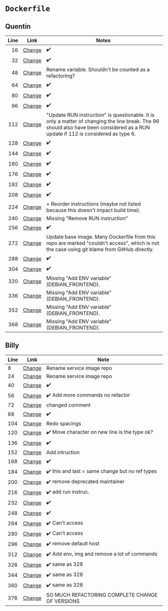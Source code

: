 # `Dockerfile`

## Quentin

| Line | Link                                                                                                                                                                                           | Notes                                                                                                                                                                             |
| ---: | ---------------------------------------------------------------------------------------------------------------------------------------------------------------------------------------------- | --------------------------------------------------------------------------------------------------------------------------------------------------------------------------------- |
|   16 | [Change](https://github.com/amazeeio/lagoon/commit/2a08bb4361b86099224dda25b4110e818dfde934#diff-4ccc9128814a5c260f2b57a07deb1bb660a455f002d21bc1c0becd57614b1e9a)                             | ✔️                                                                                                                                                                                 |
|   32 | [Change](https://github.com/amazeeio/lagoon/commit/fd6b0db52f09dc5a67231c579f745b8df2eb716a#diff-34fe043efff3c2c5c6a595d2327d94f13a2836a055dba6f05b3bbef241463aca)                             | ✔️                                                                                                                                                                                 |
|   48 | [Change](https://github.com/amazeeio/lagoon/commit/c88079e08ddb41a7c9ccb9e42f858f1a77b4c19a#diff-0b9d2e4ea5ef8f3182d7da6bb8de4d2ad4cbd380dd34e1f6ac21ae981efbc839)                             | Rename variable. Shouldn't be counted as a refactoring?                                                                                                                           |
|   64 | [Change](https://github.com/Asqatasun/Contrast-Finder/commit/83c6b8a1e58a0eadc9d40a0925d28a825cebbd55#diff-a658eac0867b267fce57c773a7f4bb6f15bdf46b58fd2584394eb0d749fa3435)                   | ✔️                                                                                                                                                                                 |
|   80 | [Change](https://github.com/bookbrainz/bookbrainz-site/commit/6846f494d0237bee33dc2b7364841dc324dcff13#diff-dd2c0eb6ea5cfc6c4bd4eac30934e2d5746747af48fef6da689e85b752f39557)                  | ✔️                                                                                                                                                                                 |
|   96 | [Change](https://github.com/CrunchyData/crunchy-containers/commit/5df3ae0bbfbbd492ab89f5c9aec7fdaf0fd4cae2#diff-9645e04ba7e7e1f1b061327cd11f96fee14a3d7996b46387d39af3a3f0566a01)              | ✔️                                                                                                                                                                                 |
|  112 | [Change](https://github.com/CrunchyData/crunchy-containers/commit/5df3ae0bbfbbd492ab89f5c9aec7fdaf0fd4cae2#diff-5cde8ab7950dfb2744161fbd8b6c0412fc164af426a61e413ef924437e8ef976)              | "Update RUN instruction" is questionable. It is only a matter of changing the line break. The 96 should also have been considered as a RUN update if 112 is considered as type 6. |
|  128 | [Change](https://github.com/CrunchyData/postgres-operator/commit/6a305135c52f518f2a758a2779fee1e87d2d65bd#diff-5e17025efff2855a1a0afef69b8e90eaa625ceb732f2a7956da97ea25abb2e81)               | ✔️                                                                                                                                                                                 |
|  144 | [Change](https://github.com/CrunchyData/postgres-operator/commit/6a305135c52f518f2a758a2779fee1e87d2d65bd#diff-0fb2cdb11306d52d37ff49507606628abc54580faab7dd154a3129890fb0c005)               | ✔️                                                                                                                                                                                 |
|  160 | [Change](https://github.com/InnovateUKGitHub/innovation-funding-service/commit/f7b5921af78a4829a7776441ef2a1c7482b4759d#diff-1851680febcd6d94fbe740877000e4c80c8337560395c86cf9502f8c996d77aa) | ✔️                                                                                                                                                                                 |
|  176 | [Change](https://github.com/instructure/straitjacket/commit/adb52a7a71847339b25bfba2556f807dbb0c1094#diff-6ec1f7f56ada0e02232d3f4874347d577b8450350be31c29cd51904c40f0c460)                    | ✔️                                                                                                                                                                                 |
|  192 | [Change](https://github.com/ITISFoundation/oSPARC_Test/commit/f121502f9c10d15b0a8460e2a05c82b70242d71e#diff-1cf111f6cf7ebebf116118751bf1286748655b0ebcebc09b6698745b235838d5)                  | ✔️                                                                                                                                                                                 |
|  208 | [Change](https://github.com/mars-lan/WhereHows/commit/4f221f9a126f6f176f02f85f45da9b5a6b43e1f7#diff-8b34fd17819da2c2135c3ee3ce269e236e1509a2e7616efb65c9544fcebf0bfe)                          | ✔️                                                                                                                                                                                 |
|  224 | [Change](https://github.com/openzipkin/zipkin/commit/f284642996912b224c8129af7f12d0fbc65cde94#diff-fdc3024cd6aeb11964ca26054f908fa79964979cb9dc5d9119973f7c6dd8501e)                           | + Reorder instructions (maybe not listed because this doesn't impact build time).                                                                                                 |
|  240 | [Change](https://github.com/outlierbio/ob-pipelines/commit/5dc54b76cb5105e7ce574a469c0614201cd40585#diff-4ec9b651f1e13876a81f2b9963950b657b23f8d6f13f4c70671094cfc3095410)                     | Missing "Remove RUN instruction"                                                                                                                                                  |
|  256 | [Change](https://github.com/reportportal/service-api/commit/c72b1b3111063fcc6d9ef261cb1973380b9d4e06#diff-ce04a6b639780b7b0343bc6abc0fbfbb982ce7570ddae19480f5d509c9dc6084)                    | ✔️                                                                                                                                                                                 |
|  272 | [Change](https://github.com/shareactorIO/pipeline/commit/cadbb20868ee94b6d7257891f4f2153ba87fd25f#diff-f70bb2851b1caf5f98686bf03f83e0b4ff6be849232f17e15e9c6645325a2ab3)                       | Update base image. Many Dockerfile from this repo are marked "couldn't access", which is not the case using git blame from GitHub directly.                                       |
|  288 | [Change](https://github.com/simonsdave/cloudfeaster/commit/1932e549ab650b09ae55a311f10f40480b48deb8#diff-435b88c2b274f0c72f7bd0377d6fa3bd12395acb06a48efa437391bee301c0af)                     | ✔️                                                                                                                                                                                 |
|  304 | [Change](https://github.com/unbalancedparentheses/docker-erlang/commit/9787e1af27210812805e92a5b70f78db37921013#diff-ebfe087db4d785f5b2528ac16545f6a617878e9248c38a49fa3778a6cb32dece)         | ✔️                                                                                                                                                                                 |
|  320 | [Change](https://github.com/unbalancedparentheses/docker-erlang/commit/9787e1af27210812805e92a5b70f78db37921013#diff-101905a592b40c1dc882b5e2b9711a2ea9ab3098efce72978f4e90b258f401bd)         | Missing "Add ENV variable" (DEBIAN_FRONTEND).                                                                                                                                     |
|  336 | [Change](https://github.com/unbalancedparentheses/docker-erlang/commit/9787e1af27210812805e92a5b70f78db37921013#diff-26dcb4a11bb66b92e4ccfa7d2341be63730da61b7d24c9c8068f78d08312553f)         | Missing "Add ENV variable" (DEBIAN_FRONTEND).                                                                                                                                     |
|  352 | [Change](https://github.com/unbalancedparentheses/docker-erlang/commit/9787e1af27210812805e92a5b70f78db37921013#diff-78c867086a1a1b072c2001db9a1c92def0fd771ed4556205004dd1c99b555474)         | Missing "Add ENV variable" (DEBIAN_FRONTEND).                                                                                                                                     |
|  368 | [Change](https://github.com/unbalancedparentheses/docker-erlang/commit/9787e1af27210812805e92a5b70f78db37921013#diff-49cc3f61adf9f674f4611469acc095c5785fb295992b8dc3cc89e420bcb406f5)         | Missing "Add ENV variable" (DEBIAN_FRONTEND).                                                                                                                                     |

## Billy 

| Line | Link                                                                                                                                                                                        | Note                                            |
| ---- | ------------------------------------------------------------------------------------------------------------------------------------------------------------------------------------------- | ----------------------------------------------- |
| 8    | [Change](https://github.com/amazeeio/lagoon/commit/2a08bb4361b86099224dda25b4110e818dfde934#diff-9df0005994e9aade97313db71c5fe59583ce3204aa6b2718dc4f8cb524f9863e)                          | Rename service image repo                       |
| 24   | [Change](https://github.com/amazeeio/lagoon/commit/2a08bb4361b86099224dda25b4110e818dfde934#diff-689f1db6708d8b4a4ca10c9d6712b4cf5a693d96b074d8b10a834a2a99fb06f6)                          | Rename service image repo                       |
| 40   | [Change](https://github.com/amazeeio/lagoon/commit/fd6b0db52f09dc5a67231c579f745b8df2eb716a#diff-494004a74962a3932d903a082b14e17b33241beacc977f82ed6c30c796402003)                          | ✔️                                               |
| 56   | [Change](https://github.com/Artemkaaas/indy-sdk/commit/3908cce7ec961f9f47fd8e716f945a07ca7f82ab#diff-e9e6f48eb7f61dac5094017925387f8081215b04feb7410e5c7a57f92958befb)                      | ✔️ Add more commands no refactor                 |
| 72   | [Change](https://github.com/Asqatasun/Contrast-Finder/commit/83c6b8a1e58a0eadc9d40a0925d28a825cebbd55#diff-8192040bae403267dd9c29a62b6b2f6176d0b5bbc0d6d5e24a86b9bd8bd98f4b)                | changed comment                                 |
| 88   | [Change](https://github.com/cloudfoundry-incubator/diego-release/commit/e28947c006b5c314fbec26c5cd4f7f4d0656d1da#diff-cd878ed1f5cfa9ce0abd69a1121b37e648f25a2b1aa260c56656e7f29c04c758)     | ✔️                                               |
| 104  | [Change](https://github.com/CrunchyData/crunchy-containers/commit/5df3ae0bbfbbd492ab89f5c9aec7fdaf0fd4cae2#diff-c0eb528c682184e7454dfc3d105c611e3d6bf84231f3935994f2c3b76f9e8bc7)           | Redo spacings                                   |
| 120  | [Change](https://github.com/CrunchyData/crunchy-containers/commit/5df3ae0bbfbbd492ab89f5c9aec7fdaf0fd4cae2#diff-acebdf32c9404df137344c8a12e5b0671258517880f598e3bdcc4dcc35ab2fef)           | ✔️ Move character on new line is the type ok?    |
| 136  | [Change](https://github.com/CrunchyData/postgres-operator/commit/6a305135c52f518f2a758a2779fee1e87d2d65bd#diff-7e1b19bf7b02bec099a0ea2b91540404a66e6beabcf03ae269c07da603169e48)            | ✔️                                               |
| 152  | [Change](https://github.com/drasko/mainflux/commit/bf189fbd237e846cf2f9e3a0fbcb2c5e1d803a27#diff-604f6d861d57f210dc5b545dcdea92f9b02ab5b6ea39aff83bc9cde166e31f82)                          | Add intruction                                  |
| 168  | [Change](https://github.com/instructure/straitjacket/commit/adb52a7a71847339b25bfba2556f807dbb0c1094#diff-017365dc7b2bc23bbe4b47a7a52fa30fe49572bc9da987336144a3086ba005c5)                 | ✔️                                               |
| 184  | [Change](https://github.com/instructure/straitjacket/commit/adb52a7a71847339b25bfba2556f807dbb0c1094#diff-7a64a9b74ab0ec6598dca4751c4c8b72698d459eb9965b65bf67591f0f0705ae)                 | ✔️ this and last = same change but no ref types  |
| 200  | [Change](https://github.com/luismayta/dotfiles/commit/cdf0ebd44e6f8cb6b9ef93f0210548eaa6a06d33#diff-938065c61a40d2397c4c32aafd3278cc3b8c69388b72926a21f7c176f66d7ea4)                       | ✔️ remove deprecated maintainer                  |
| 216  | [Change](https://github.com/MetaBarj0/scripts/commit/8928eafefd321bf912e8a3f156275bbccec80c72#diff-e23e6630d12272c03c45e29fc8d3a13addd35e3539ecad8bb84be1d97485036a)                        | ✔️ add run instruc.                              |
| 232  | [Change](https://github.com/openzipkin/zipkin/commit/4e74b2911e080d21ff2b97cff59ae56f0bfecc33#diff-dc9d3903f836c582ffa690452b96e6e46e5aa68059034d585044f5e811d70bcb)                        | ✔️                                               |
| 248  | [Change](https://github.com/outlierbio/ob-pipelines/commit/5dc54b76cb5105e7ce574a469c0614201cd40585#diff-9f61ac2224b3dd5ae37980fd08e34a8b1f07cf2e255bf3c7181c962ea5ce67bd)                  | ✔️                                               |
| 264  | [Change](https://github.com/shareactorIO/pipeline/commit/cadbb20868ee94b6d7257891f4f2153ba87fd25f#diff-2ae00bece728f67185326ccb4cd2d62a9ee01be8909d13c3d58e149a4779342d)                    | ✔️ Can't access                                  |
| 280  | [Change](https://github.com/shareactorIO/pipeline/commit/cadbb20868ee94b6d7257891f4f2153ba87fd25f#diff-47b9f1c07fe267ce655709174810c272647c215ac7d3254aaa6407b84542e05d)                    | ✔️ Can't access                                  |
| 296  | [Change](https://github.com/solict/docker-high-performance-php-stack/commit/968a5ecda35db4598154b2f37718cf0c3d88dc02#diff-955ee76a62a0d91f3e055cf288c8f33bd2ce262a166a2ae8ab89a16651096239) | ✔️ remove default host                           |
| 312  | [Change](https://github.com/unbalancedparentheses/docker-erlang/commit/9787e1af27210812805e92a5b70f78db37921013#diff-5bcd51ccbc36a37ec1714a5ce8ebc39d34d01794534af4c7ffbb5fd643263697)      | ✔️ Add env, img and remove a lot of commands     |
| 328  | [Change](https://github.com/unbalancedparentheses/docker-erlang/commit/9787e1af27210812805e92a5b70f78db37921013#diff-ba83f2f500a449b51860bb9e3f61d01199ec85f232faa32e39987c3d79e8af4d)      | ✔️ same as 328                                   |
| 344  | [Change](https://github.com/unbalancedparentheses/docker-erlang/commit/9787e1af27210812805e92a5b70f78db37921013#diff-347b02f8b04d525d373dd530797c89eeb6db0dcb6019b44bcfbeaf8ae85f8559)      | ✔️ same as 328                                   |
| 360  | [Change](https://github.com/unbalancedparentheses/docker-erlang/commit/9787e1af27210812805e92a5b70f78db37921013#diff-618cc671d8d22bac63f9b17b60c5905f12b1c8a72d7d246b196a82a89c6aa88d)      | ✔️ same as 328                                   |
| 376  | [Change](https://github.com/xhochy/arrow/commit/c7cb1cee388bbfa890ce724f6a7a95991bd8eb1f#diff-9b4a5ff8064672c710b3003ff3cbf30ff417deafddac3b9fe27322a3e5e47472)                             | SO MUCH REFACTORING COMPLETE CHANGE OF VERSIONS |
